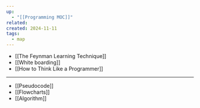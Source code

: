 ```yaml
---
up:
  - "[[Programming MOC]]"
related: 
created: 2024-11-11
tags:
  - map
---
```

- [[The Feynman Learning Technique]]
- [[White boarding]]
- [[How to Think Like a Programmer]]
---
- [[Pseudocode]]
- [[Flowcharts]]
- [[Algorithm]]
